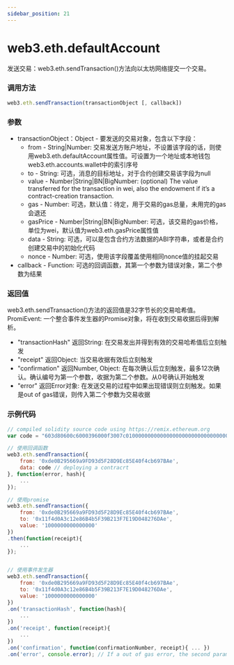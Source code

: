 ```yaml
---
sidebar_position: 21
---
```


# web3.eth.defaultAccount

发送交易：web3.eth.sendTransaction()方法向以太坊网络提交一个交易。

### 调用方法

```js
web3.eth.sendTransaction(transactionObject [, callback])
```

### 参数
- transactionObject：Object - 要发送的交易对象，包含以下字段：
    - from - String|Number: 交易发送方账户地址，不设置该字段的话，则使用web3.eth.defaultAccount属性值。可设置为一个地址或本地钱包web3.eth.accounts.wallet中的索引序号
    - to - String: 可选，消息的目标地址，对于合约创建交易该字段为null
    - value - Number|String|BN|BigNumber: (optional) The value transferred for the transaction in wei, also the endowment if it’s a contract-creation transaction.
    - gas - Number: 可选，默认值：待定，用于交易的gas总量，未用完的gas会退还
    - gasPrice - Number|String|BN|BigNumber: 可选，该交易的gas价格，单位为wei，默认值为web3.eth.gasPrice属性值
    - data - String: 可选，可以是包含合约方法数据的ABI字符串，或者是合约创建交易中的初始化代码
    - nonce - Number: 可选，使用该字段覆盖使用相同nonce值的挂起交易
- callback - Function: 可选的回调函数，其第一个参数为错误对象，第二个参数为结果

### 返回值

web3.eth.sendTransaction()方法的返回值是32字节长的交易哈希值。
PromiEvent: 一个整合事件发生器的Promise对象，将在收到交易收据后得到解析。
- "transactionHash" 返回String: 在交易发出并得到有效的交易哈希值后立刻触发
- "receipt" 返回Object: 当交易收据有效后立刻触发
- "confirmation" 返回Number, Object: 在每次确认后立刻触发，最多12次确认。确认编号为第一个参数，收据为第二个参数。从0号确认开始触发
- "error" 返回Error对象: 在发送交易的过程中如果出现错误则立刻触发。如果是out of gas错误，则传入第二个参数为交易收据

### 示例代码
```js
// compiled solidity source code using https://remix.ethereum.org
var code = "603d80600c6000396000f3007c01000000000000000000000000000000000000000000000000000000006000350463c6888fa18114602d57005b6007600435028060005260206000f3";

// 使用回调函数
web3.eth.sendTransaction({
    from: '0xde0B295669a9FD93d5F28D9Ec85E40f4cb697BAe',
    data: code // deploying a contracrt
}, function(error, hash){
    ...
});

// 使用promise
web3.eth.sendTransaction({
    from: '0xde0B295669a9FD93d5F28D9Ec85E40f4cb697BAe',
    to: '0x11f4d0A3c12e86B4b5F39B213F7E19D048276DAe',
    value: '1000000000000000'
})
.then(function(receipt){
    ...
});


// 使用事件发生器
web3.eth.sendTransaction({
    from: '0xde0B295669a9FD93d5F28D9Ec85E40f4cb697BAe',
    to: '0x11f4d0A3c12e86B4b5F39B213F7E19D048276DAe',
    value: '1000000000000000'
})
.on('transactionHash', function(hash){
    ...
})
.on('receipt', function(receipt){
    ...
})
.on('confirmation', function(confirmationNumber, receipt){ ... })
.on('error', console.error); // If a out of gas error, the second parameter is the receipt.
```